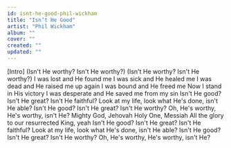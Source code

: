 ```yaml
---
id: isnt-he-good-phil-wickham
title: "Isn’t He Good"
artist: "Phil Wickham"
album: ""
cover: ""
created: ""
updated: ""
---
```


[Intro]
(Isn't He worthy? Isn't He worthy?)
(Isn't He worthy? Isn't He worthy?)
I was lost and He found me
I was sick and He healed me
I was dead and He raised me up again
I was bound and He freed me
Now I stand in His victory
I was desperate and He saved me from my sin
Isn't He good? Isn't He great? Isn't He faithful?
Look at my life, look what He's done, isn't He able?
Isn't He good? Isn't He great? Isn't He worthy?
Oh, He's worthy, He's worthy, isn't He?
Mighty God, Jehovah
Holy One, Messiah
All the glory to our rеsurrected King, yeah
Isn't Hе good? Isn't He great? Isn't He faithful?
Look at my life, look what He's done, isn't He able?
Isn't He good? Isn't He great? Isn't He worthy?
Oh, He's worthy, He's worthy, isn't He?